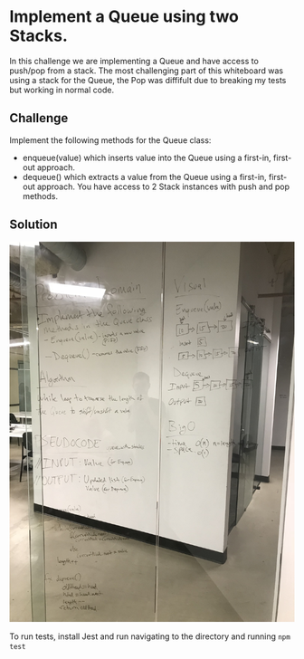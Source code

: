 # Implement a Queue using two Stacks.
<!-- Short summary or background information -->
In this challenge we are implementing a Queue and have access to push/pop from a stack. The most challenging part of this whiteboard was using a stack for the Queue, the Pop was diffifult due to breaking my tests but working in normal code. 

## Challenge
<!-- Description of the challenge -->

Implement the following methods for the Queue class:

* enqueue(value) which inserts value into the Queue using a first-in, first-out approach.
* dequeue() which extracts a value from the Queue using a first-in, first-out approach.
You have access to 2 Stack instances with push and pop methods.

## Solution
<!-- Embedded whiteboard image -->
![whiteboard image](assets/queue_with_stacks.JPG)

To run tests, install Jest and run navigating to the directory and running ```npm test```